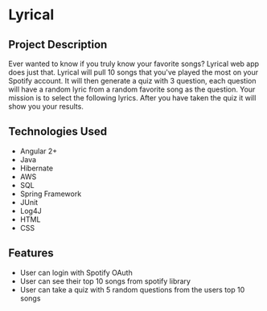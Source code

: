 # Lyrical

## Project Description

Ever wanted to know if you truly know your favorite songs? Lyrical web app does just that. Lyrical will pull 10 songs that you've played the most on your Spotify account. It will then generate a quiz with 3 question, each question will have a random lyric from a random favorite song as the question. Your mission is to select the following lyrics. After you have taken the quiz it will show you your results.

## Technologies Used

* Angular 2+
* Java 
* Hibernate 
* AWS 
* SQL
* Spring Framework
* JUnit
* Log4J 
* HTML 
* CSS

## Features

* User can login with Spotify OAuth
* User can see their top 10 songs from spotify library
* User can take a quiz with 5 random questions from the users top 10 songs



